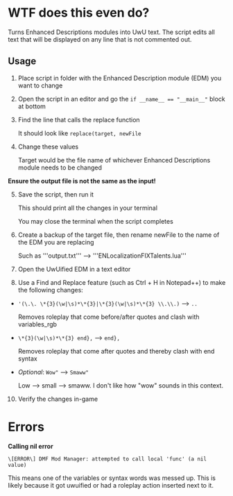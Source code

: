 # WTF does this even do?

Turns Enhanced Descriptions modules into UwU text. The script edits all text that will be displayed on any line that is not commented out.


## Usage

1. Place script in folder with the Enhanced Description module (EDM) you want to change
2. Open the script in an editor and go the ```if __name__ == "__main__"``` block at bottom
3. Find the line that calls the replace function
   
   It should look like ```replace(target, newFile```
4. Change these values
   
   Target would be the file name of whichever Enhanced Descriptions module needs to be changed
   
  **Ensure the output file is not the same as the input!**
  
5. Save the script, then run it

   This should print all the changes in your terminal
   
   You may close the terminal when the script completes
   
7. Create a backup of the target file, then rename newFile to the name of the EDM you are replacing

   Such as '''output.txt''' --> '''ENLocalizationFIXTalents.lua'''
   
8. Open the UwUified EDM in a text editor

9. Use a Find and Replace feature (such as Ctrl + H in Notepad++) to make the following changes:
- ```'(\.\. \*{3}(\w|\s)*\*{3}|\*{3}(\w|\s)*\*{3} \\.\\.)``` --> ```..```
  
  Removes roleplay that come before/after quotes and clash with variables_rgb
- ```\*{3}(\w|\s)*\*{3} end},``` --> ```end},```
  
  Removes roleplay that come after quotes and thereby clash with end syntax
- *Optional*:
  ```Wow"``` --> ```Smaww"```
  
  Low --> small --> smaww. I don't like how "wow" sounds in this context.
  
10. Verify the changes in-game

# Errors
**Calling nil error**

```
\[ERROR\] DMF Mod Manager: attempted to call local 'func' (a nil value)
```

This means one of the variables or syntax words was messed up. This is likely because it got uwuified or had a roleplay action inserted next to it.
